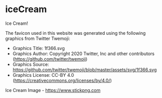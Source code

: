 # iceCream
Ice Cream!

The favicon used in this website was generated using the following graphics from Twitter Twemoji:

- Graphics Title: 1f366.svg
- Graphics Author: Copyright 2020 Twitter, Inc and other contributors (https://github.com/twitter/twemoji)
- Graphics Source: https://github.com/twitter/twemoji/blob/master/assets/svg/1f366.svg
- Graphics License: CC-BY 4.0 (https://creativecommons.org/licenses/by/4.0/)

Ice Cream Image - https://www.stickpng.com
